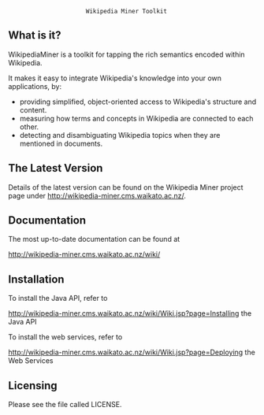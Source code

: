                           Wikipedia Miner Toolkit

What is it?
-----------

WikipediaMiner is a toolkit for tapping the rich semantics encoded within Wikipedia.

It makes it easy to integrate Wikipedia's knowledge into your own applications, by:

* providing simplified, object-oriented access to Wikipedia's structure and content.
* measuring how terms and concepts in Wikipedia are connected to each other.
* detecting and disambiguating Wikipedia topics when they are mentioned in documents.

The Latest Version
------------------

Details of the latest version can be found on the Wikipedia Miner
project page under http://wikipedia-miner.cms.waikato.ac.nz/.

Documentation
-------------

The most up-to-date documentation can be found at

http://wikipedia-miner.cms.waikato.ac.nz/wiki/

Installation
------------

To install the Java API, refer to

http://wikipedia-miner.cms.waikato.ac.nz/wiki/Wiki.jsp?page=Installing the Java API

To install the web services, refer to

http://wikipedia-miner.cms.waikato.ac.nz/wiki/Wiki.jsp?page=Deploying the Web Services

Licensing
---------

Please see the file called LICENSE.
